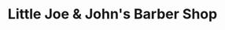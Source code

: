 ---
title: "Little Joe & John's Barber Shop"
url: /glen-rock/little-joe-and-johns-barber-shop/
shop: hairdresser
---